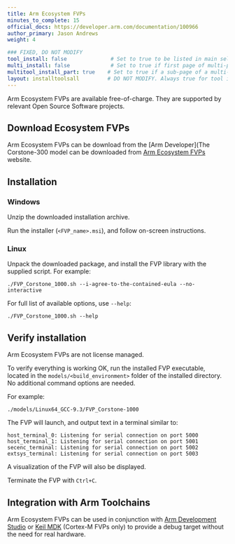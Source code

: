 ```yaml
---
title: Arm Ecosystem FVPs
minutes_to_complete: 15
official_docs: https://developer.arm.com/documentation/100966
author_primary: Jason Andrews
weight: 4

### FIXED, DO NOT MODIFY
tool_install: false              # Set to true to be listed in main selection page, else false
multi_install: false             # Set to true if first page of multi-page article, else false
multitool_install_part: true    # Set to true if a sub-page of a multi-page article, else false
layout: installtoolsall         # DO NOT MODIFY. Always true for tool install articles
---
```

Arm Ecosystem FVPs are available free-of-charge. They are supported by relevant Open Source Software projects.

## Download Ecosystem FVPs

Arm Ecosystem FVPs can be download from the [Arm Developer](The Corstone-300 model can be downloaded from [Arm Ecosystem FVPs](https://developer.arm.com/downloads/-/arm-ecosystem-fvps) website.

## Installation

### Windows
Unzip the downloaded installation archive.

Run the installer (`<FVP_name>.msi`), and follow on-screen instructions.

### Linux
Unpack the downloaded package, and install the FVP library with the supplied script. For example:
```command
./FVP_Corstone_1000.sh --i-agree-to-the-contained-eula --no-interactive
```
For full list of available options, use `--help`:
```command
./FVP_Corstone_1000.sh --help
```
## Verify installation

Arm Ecosystem FVPs are not license managed.

To verify everything is working OK, run the installed FVP executable, located in the `models/<build_environment>` folder of the installed directory. No additional command options are needed.

For example:
```command
./models/Linux64_GCC-9.3/FVP_Corstone-1000
```
The FVP will launch, and output text in a terminal similar to:
```output
host_terminal_0: Listening for serial connection on port 5000
host_terminal_1: Listening for serial connection on port 5001
secenc_terminal: Listening for serial connection on port 5002
extsys_terminal: Listening for serial connection on port 5003
```
A visualization of the FVP will also be displayed.

Terminate the FVP with `Ctrl+C`.

## Integration with Arm Toolchains

Arm Ecosystem FVPs can be used in conjunction with [Arm Development Studio](/install-guides/armds) or [Keil MDK](/install-guides/mdk) (Cortex-M FVPs only) to provide a debug target without the need for real hardware.
